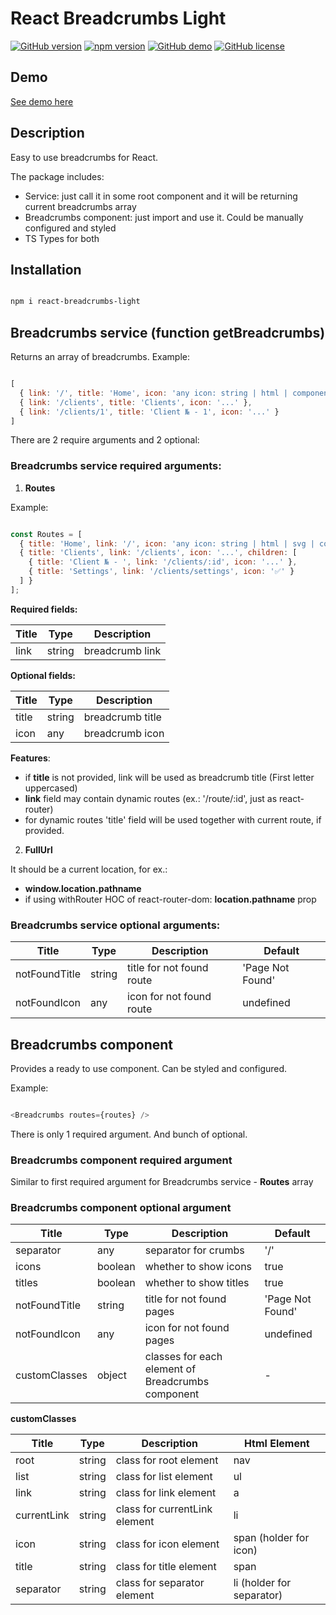 
# React Breadcrumbs Light

[![GitHub version](https://img.shields.io/badge/version-1.1.1-yellow.svg)](https://github.com/mopcweb/react-breadcrumbs-light/releases) [![npm version](https://img.shields.io/badge/npm-v1.1.1-brightgreen.svg)](https://www.npmjs.com/package/react-breadcrumbs-light) [![GitHub demo](https://img.shields.io/badge/demo-available-green.svg)](https://mopcweb.github.io/react-breadcrumbs-light) [![GitHub license](https://img.shields.io/badge/license-MIT-blue.svg)](https://github.com/mopcweb/react-breadcrumbs-light/blob/master/LICENSE)

## Demo

[See demo here](https://mopcweb.github.io/react-breadcrumbs-light)

## Description

Easy to use breadcrumbs for React.

The package includes:

 - Service: just call it in some root component and it will be returning current breadcrumbs array
 - Breadcrumbs component: just import and use it. Could be manually configured and styled
 - TS Types for both

## Installation

```bash

npm i react-breadcrumbs-light

```

## Breadcrumbs service (function getBreadcrumbs)

Returns an array of breadcrumbs. Example:

```js

[
  { link: '/', title: 'Home', icon: 'any icon: string | html | component' },
  { link: '/clients', title: 'Clients', icon: '...' },
  { link: '/clients/1', title: 'Client № - 1', icon: '...' }
]

```

There are 2 require arguments and 2 optional:

### Breadcrumbs service required arguments:

1. __Routes__

  Example:

  ```js

  const Routes = [
    { title: 'Home', link: '/', icon: 'any icon: string | html | svg | component' },
    { title: 'Clients', link: '/clients', icon: '...', children: [
      { title: 'Client № - ', link: '/clients/:id', icon: '...' },
      { title: 'Settings', link: '/clients/settings', icon: '✅' }
    ] }
  ];

  ```

__Required fields:__

| Title | Type   | Description      |
| ----- | ------ | ---------------- |
| link  | string | breadcrumb link  |


__Optional fields:__

| Title | Type   | Description      |
| ----- | ------ | ---------------- |
| title | string | breadcrumb title |
| icon  | any    | breadcrumb icon  |


__Features__:

 - if __title__ is not provided, link will be used as breadcrumb title (First letter uppercased)
 - __link__ field may contain dynamic routes (ex.: '/route/:id', just as react-router)
 - for dynamic routes 'title' field will be used together with current route, if provided.

 2. __FullUrl__

  It should be a current location, for ex.:

 - __window.location.pathname__
 - if using withRouter HOC of react-router-dom: __location.pathname__ prop


### Breadcrumbs service optional arguments:

| Title         | Type   | Description               | Default          |
| ------------- | ------ | ------------------------- | ---------------- |
| notFoundTitle | string | title for not found route | 'Page Not Found' |
| notFoundIcon  | any    | icon for not found route  | undefined        |

## Breadcrumbs component

Provides a ready to use component. Can be styled and configured.

Example:

```js

<Breadcrumbs routes={routes} />

```

There is only 1 required argument. And bunch of optional.

### Breadcrumbs component required argument

Similar to first required argument for Breadcrumbs service - __Routes__ array

### Breadcrumbs component optional argument

| Title          | Type    | Description               | Default          |
| -------------- | ------- | ------------------------- | ---------------- |
| separator      | any     | separator for crumbs      | '/'              |
| icons          | boolean | whether to show icons     | true             |
| titles         | boolean | whether to show titles    | true             |
| notFoundTitle  | string  | title for not found pages | 'Page Not Found' |
| notFoundIcon   | any     | icon for not found pages  | undefined        |
| customClasses  | object  | classes for each element of Breadcrumbs component | - |


__customClasses__

| Title       | Type    | Description                   | Html Element              |
| ----------- | ------- | ----------------------------- | ------------------------- |
| root        | string  | class for root element        | nav 	                    |
| list        | string  | class for list element        | ul 		                    |
| link        | string  | class for link element        | a 	                      |
| currentLink | string  | class for currentLink element | li   	                    |
| icon        | string  | class for icon element        | span (holder for icon)    |
| title       | string  | class for title element       | span 	                    |
| separator   | string  | class for separator element   | li (holder for separator) |
